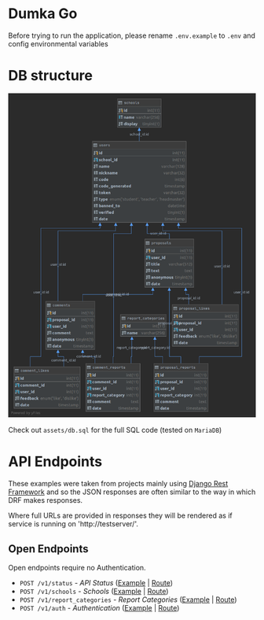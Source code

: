 # Dumka Go
Before trying to run the application, please rename `.env.example` to `.env` and config environmental variables

# DB structure

![database structure](assets/db.png)

Check out `assets/db.sql` for the full SQL code (tested on `MariaDB`)

# API Endpoints

These examples were taken from projects mainly using [Django Rest
Framework](https://github.com/tomchristie/django-rest-framework) and so the
JSON responses are often similar to the way in which DRF makes responses.

Where full URLs are provided in responses they will be rendered as if service
is running on 'http://testserver/'.

## Open Endpoints

Open endpoints require no Authentication.

* `POST /v1/status` - _API Status_ ([Example](assets/api/status.http) | [Route](src/api/status.go))
* `POST /v1/schools` - _Schools_  ([Example](assets/api/schools.http) | [Route](src/api/schools.go))
* `POST /v1/report_categories` - _Report Categories_ ([Example](assets/api/report_categories.http) | [Route](src/api/report_categories.go))
* `POST /v1/auth` - _Authentication_ ([Example](assets/api/report_categories.http) | [Route](src/api/report_categories.go))

